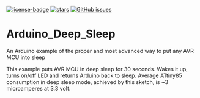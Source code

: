 [![license-badge][]][license] [![stars][]][stargazers] [![GitHub issues][]][issues]

# Arduino_Deep_Sleep

An Arduino example of the proper and most advanced way to put any AVR MCU into sleep

This example puts AVR MCU in deep sleep for 30 seconds. Wakes it up, turns on/off LED and returns Arduino back to sleep. Average ATtiny85 consumption in deep sleep mode, achieved by this sketch, is ~3 microamperes at 3.3 volt.

[license-badge]: https://img.shields.io/aur/license/yaourt.svg
[license]:       https://choosealicense.com/licenses/gpl-3.0/
[stars]:         https://img.shields.io/github/stars/enjoyneering/Arduino_Deep_Sleep.svg
[stargazers]:    https://github.com/enjoyneering/Arduino_Deep_Sleep/stargazer
[GitHub issues]: https://img.shields.io/github/issues/enjoyneering/Arduino_Deep_Sleep.svg
[issues]:        https://GitHub.com/enjoyneering/Arduino_Deep_Sleep/issues/
